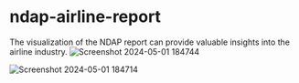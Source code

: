# ndap-airline-report
 The visualization of the NDAP report can provide valuable insights into the airline industry.
 ![Screenshot 2024-05-01 184744](https://github.com/indhusatheesh/ndap-airline-report/assets/124862953/f550dc21-b7cc-46a9-838e-1168811d92e2)
 
![Screenshot 2024-05-01 184714](https://github.com/indhusatheesh/ndap-airline-report/assets/124862953/49711439-9539-4dbf-9239-2c29fc2acd23)



